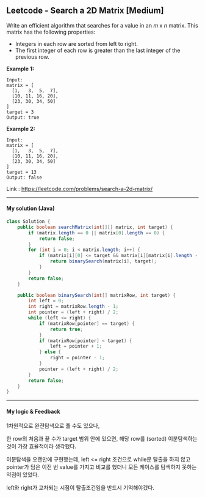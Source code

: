 ## Leetcode - Search a 2D Matrix [Medium]

Write an efficient algorithm that searches for a value in an *m* x *n* matrix. This matrix has the following properties:

- Integers in each row are sorted from left to right.
- The first integer of each row is greater than the last integer of the previous row.

**Example 1:**

```
Input:
matrix = [
  [1,   3,  5,  7],
  [10, 11, 16, 20],
  [23, 30, 34, 50]
]
target = 3
Output: true
```

**Example 2:**

```
Input:
matrix = [
  [1,   3,  5,  7],
  [10, 11, 16, 20],
  [23, 30, 34, 50]
]
target = 13
Output: false
```

Link : https://leetcode.com/problems/search-a-2d-matrix/



---



#### My solution (Java)

```java
class Solution {
    public boolean searchMatrix(int[][] matrix, int target) {
        if (matrix.length == 0 || matrix[0].length == 0) {
            return false;
        }
        for (int i = 0; i < matrix.length; i++) {
            if (matrix[i][0] <= target && matrix[i][matrix[i].length - 1] >= target) {
                return binarySearch(matrix[i], target);
            }
        }
        return false;
    }

    public boolean binarySearch(int[] matrixRow, int target) {
        int left = 0;
        int right = matrixRow.length - 1;
        int pointer = (left + right) / 2;
        while (left <= right) {
            if (matrixRow[pointer] == target) {
                return true;
            }
            if (matrixRow[pointer] < target) {
                left = pointer + 1;
            } else {
                right = pointer - 1;
            }
            pointer = (left + right) / 2;
        }
        return false;
    }
}
```

---



#### My logic & Feedback

1차원적으로 완전탐색으로 풀 수도 있으나,

한 row의 처음과 끝 수가 target 범위 안에 있으면, 해당 row를 (sorted) 이분탐색하는 것이 가장 효율적이라 생각했다.

이분탐색을 오랜만에 구현했는데, left <= right 조건으로 while문 탈출을 하지 않고 pointer가 담은 이전 번 value를 가지고 비교를 했더니 모든 케이스를 탐색하지 못하는 약점이 있었다.

left와 right가 교차되는 시점이 탈출조건임을 반드시 기억해야겠다.

